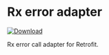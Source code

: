 # Rx error adapter 

[ ![Download](https://api.bintray.com/packages/olegsheliakin/maven/rx-error-adapter/images/download.svg) ](https://bintray.com/olegsheliakin/maven/rx-error-adapter/_latestVersion)

Rx error call adapter for Retrofit.


